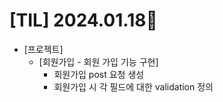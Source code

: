 # [TIL] 2024.01.18📒

* [프로젝트]
  * [회원가입 - 회원 가입 기능 구현]
    * 회원가입 post 요청 생성
    * 회원가입 시 각 필드에 대한 validation 정의
    
 
